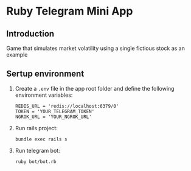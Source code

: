 # Ruby Telegram Mini App

## Introduction

Game that simulates market volatility using a single fictious stock as an example

## Sertup environment

1. Create a `.env` file in the app root folder and define the following environment variables:
   ```
   REDIS_URL = 'redis://localhost:6379/0'
   TOKEN = 'YOUR_TELEGRAM_TOKEN'
   NGROK_URL = 'YOUR_NGROK_URL'
   ```

2. Run rails project:
   ```
   bundle exec rails s
   ```

3. Run telegram bot:
   ```
   ruby bot/bot.rb
   ```
